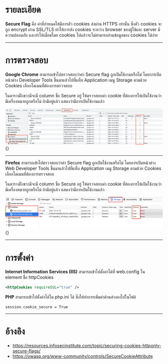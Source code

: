 # รายละเอียด 

**Secure Flag** คือ ค่าที่กำหนดให้มีการตัว cookies ส่งผ่าน HTTPS เท่านั้น ซึ่งตัว cookies จะถูก encrypt ผ่าน SSL/TLS ทำให้การส่ง cookies ระหว่าง browser ของผู้ใช้และ server มีความปลอดภัย และทำให้เมื่อขโมย cookies ไปแล้วจะไม่สามารถอ่านข้อมูลของ cookies ได้ง่าย
*****

# การตรวจสอบ

**Google Chrome**  สามารถเข้าไปตรวจสอบว่าค่า Secure flag ถูกเปิดใช้งานหรือไม่ โดยการเปิดหน้าต่าง Developer Tools ขึ้นมาแล้วไปที่แท็บ Application เมนู Storage ตามด้วย Cookies เลือกโดเมนที่ต้องการตรวจสอบ

ในตารางฝั่งขวามีจะมี column ชื่อ Secure อยู่ ให้ตรวจสอบค่า cookie ที่ต้องการให้เปิดใช้งานว่ามีเครื่องหมายถูกหรือไม่ ถ้ามีอยู่แล้ว แสดงว่ามีการเปิดใช้งานแล้ว

![](https://raw.githubusercontent.com/inmomentz/icl_kb/main/img/chrome_secureflag.png?token=AVVMQJ6UZ4LDCOGCN5E6SITBNBF2S){}

---

**Firefox** สามารถเข้าไปตรวจสอบว่าค่า Secure flag ถูกเปิดใช้งานหรือไม่ โดยการเปิดหน้าต่าง Web Developer Tools ขึ้นมาแล้วไปที่แท็บ Application เมนู Storage ตามด้วย Cookies เลือกโดเมนที่ต้องการตรวจสอบ

ในตารางฝั่งขวามีจะมี column ชื่อ Secure อยู่ ให้ตรวจสอบค่า cookie ที่ต้องการให้เปิดใช้งานว่ามีเครื่องหมายถูกหรือไม่ ถ้ามีอยู่แล้ว แสดงว่ามีการเปิดใช้งานแล้ว

![](https://raw.githubusercontent.com/inmomentz/icl_kb/main/img/firefox_secureflag.png?token=AVVMQJ3RHC476ERPPU4EEC3BNBF4A){}

*****

# การตั้งค่า

**Internet Information Services (IIS)** สามารถเข้าไปตั้งค่าได้ที่ web.config ใน element ชื่อ httpCookies
```xml
<httpCookies requireSSL="true" />
```

**PHP** สามารถเข้าไปตั้งค่าได้ใน php.ini ได้ ซึ่งให้ทำการเพิ่มค่าด้านล่างลงไปในไฟล์
```
session.cookie_secure = True
```
*****

# อ้างอิง

* https://resources.infosecinstitute.com/topic/securing-cookies-httponly-secure-flags/
* https://owasp.org/www-community/controls/SecureCookieAttribute
